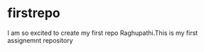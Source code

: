 # firstrepo
I am so excited to create my first repo
Raghupathi.This is my first assignemnt repository
